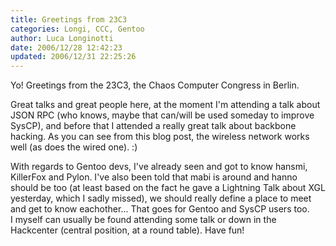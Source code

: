 ```yaml
---
title: Greetings from 23C3
categories: Longi, CCC, Gentoo
author: Luca Longinotti
date: 2006/12/28 12:42:23
updated: 2006/12/31 22:25:26
---
```

Yo! Greetings from the 23C3, the Chaos Computer Congress in Berlin.

Great talks and great people here, at the moment I'm attending a talk about JSON RPC (who knows, maybe that
can/will be used someday to improve SysCP), and before that I attended a really great talk about backbone
hacking. As you can see from this blog post, the wireless network works well (as does the wired one). :)

With regards to Gentoo devs, I've already seen and got to know hansmi, KillerFox and Pylon. I've also been
told that mabi is around and hanno should be too (at least based on the fact he gave a Lightning Talk about
XGL yesterday, which I sadly missed), we should really define a place to meet and get to know eachother...
That goes for Gentoo and SysCP users too.  
I myself can usually be found attending some talk or down in the Hackcenter (central position, at a round
table). Have fun!
